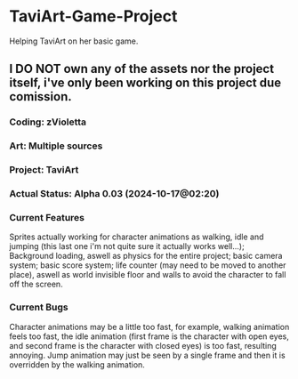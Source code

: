 # TaviArt-Game-Project
Helping TaviArt on her basic game. 

## I DO NOT own any of the assets nor the project itself, i've only been working on this project due comission.
### Coding: zVioletta
### Art: Multiple sources
### Project: TaviArt

### Actual Status: Alpha 0.03 (2024-10-17@02:20)
### Current Features
Sprites actually working for character animations as walking, idle and jumping (this last one i'm not quite sure it actually works well...); Background loading, aswell as physics for the entire project; basic camera system; basic score system; life counter (may need to be moved to another place), aswell as world invisible floor and walls to avoid the character to fall off the screen.
### Current Bugs
Character animations may be a little too fast, for example, walking animation feels too fast, the idle animation (first frame is the character with open eyes, and second frame is the character with closed eyes) is too fast, resulting annoying. Jump animation may just be seen by a single frame and then it is overridden by the walking animation.